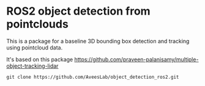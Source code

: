 # ROS2 object detection from pointclouds
This is a package for a baseline 3D bounding box detection and tracking using pointcloud data. 

It's based on this package https://github.com/praveen-palanisamy/multiple-object-tracking-lidar




```
git clone https://github.com/AveesLab/object_detection_ros2.git
```

